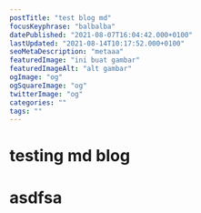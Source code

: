 ```yaml
---
postTitle: "test blog md"
focusKeyphrase: "balbalba"
datePublished: "2021-08-07T16:04:42.000+0100"
lastUpdated: "2021-08-14T10:17:52.000+0100"
seoMetaDescription: "metaaa"
featuredImage: "ini buat gambar"
featuredImageAlt: "alt gambar"
ogImage: "og"
ogSquareImage: "og"
twitterImage: "og"
categories: ""
tags: ""
---
```


# testing md blog

<h1>asdfsa</h1>
